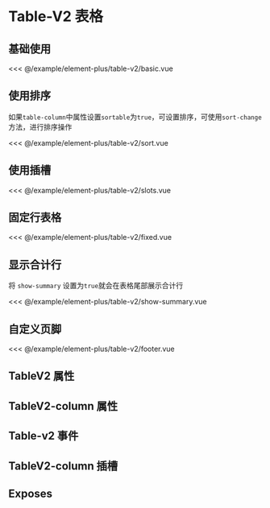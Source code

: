 # Table-V2 表格

## 基础使用

<demo md src="table-v2/basic">

<<< @/example/element-plus/table-v2/basic.vue
</demo>

## 使用排序

如果`table-column`中属性设置`sortable`为`true`，可设置排序，可使用`sort-change`方法，进行排序操作

<demo md src="table-v2/sort">

<<< @/example/element-plus/table-v2/sort.vue
</demo>

## 使用插槽

<demo md src="table-v2/slots">

<<< @/example/element-plus/table-v2/slots.vue
</demo>

## 固定行表格

<demo md src="table-v2/fixed">

<<< @/example/element-plus/table-v2/fixed.vue
</demo>

## 显示合计行

将 `show-summary` 设置为`true`就会在表格尾部展示合计行

<demo md src="table-v2/show-summary">

<<< @/example/element-plus/table-v2/show-summary.vue
</demo>

## 自定义页脚

<demo md src="table-v2/footer">

<<< @/example/element-plus/table-v2/footer.vue
</demo>

## TableV2 属性

<v-table type="attrs" :data="[
  { attr :'table-column', dec: '表格列表', type: 'array', optional: '-', default: '[]' },
  { attr :'table-data', dec: '表格数据', type: 'array', optional: '-', default: '[]' },
  { attr :'modelValue / v-model', dec: '绑定的当前页数', type: 'number', optional: '-', default: 1 },
  { attr :'header-cell-style', dec: '表格头部样式', type: 'object', optional: '-', default: `{ background:'#f5f7fa', color:'#909399'}` }, { attr :'height', dec: '表格列表高度', type: 'string', optional: 'auto/string', default: '100%' },
  { attr :'rowStyle', dec: 'row行的样式设置', type: 'object', optional: '-', default: {} },
  { attr :'rowClassName', dec: '行的 className 的回调方法，也可以使用字符串为所有行设置一个固定的 className', type: 'function({ row, rowIndex }) / string / object', optional: '-', default: '-' },
  { attr :'show-summary', dec: '是否在表尾显示合计行', type: 'boolean', optional: '-', default: 'false' },
  { attr :'sum-text', dec: '显示摘要行第一列的文本', type: 'string', optional: '-', default: '合计' },
  { attr :'summary-method', dec: '自定义的合计计算方法', type: 'function({ row, index })', optional: '-', default: '-' },
]" />

## TableV2-column 属性

<v-table type="attrs" :data="[
  { attr :'label', dec: '对应列的名字', type: 'string', optional: '-', default: '' },
  { attr :'prop', dec: '对应列的数据', type: 'string', optional: '-', default: '' },
  { attr :'width', dec: '对应列的宽度', type: 'string', optional: '-', default: '' },
  { attr :'minWidth', dec: '对应列的最小宽度', type: 'string', optional: '-', default: '' },
  { attr :'sortable', dec: '对应列是否可以排序', type: 'boolean', optional: '-', default: 'false' },
  { attr :'show-overflow-tooltip', dec: '当内容过长被隐藏时显示 tooltip', type: 'boolean', optional: '-', default: 'true' },
  { attr :'fixed', dec: '列是否固定在左侧`left`或者右侧`right`, true 表示固定在左侧', type: 'string / boolean', optional: 'left / right /true', default: '' },
]" />

## Table-v2 事件

<v-table type="event" :data="[
  { event :'row-click', dec: '当用户点击行触发该事件', callback: 'row,index' },
  { event :'scroll', dec: '滚动条滚动触发，distance：滚动条到底部的距离，scrollTop：滚动条上滚的高度', callback: '{ distance, scrollTop }' },
  { event :'sort-change', dec: '点击排序触发', callback: '{  sortType, column }' },
]" />

## TableV2-column 插槽

<v-table type="slot" :data="[
  { name :'default', dec: '默认插槽', child: '-' },
  { name :'custom', dec: '自定义内容插槽', child: '-' },
  { name :'header', dec: '自定义表头插槽', child: '-' },
  { name :'footer', dec: '自定义页脚插槽', child: '-' },
]" />

## Exposes

<v-table type="event" :data="[
  { event :'setScrollTop', dec: '设置滚动条到顶部的距离', callback: '-' },
]" />
